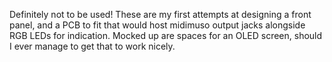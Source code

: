 Definitely not to be used!  These are my first attempts at designing a front panel, and a PCB to fit that would host midimuso output jacks alongside RGB LEDs for indication.  Mocked up are spaces for an OLED screen, should I ever manage to get that to work nicely.